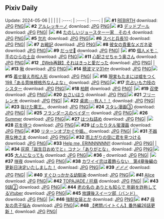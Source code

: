 ## Pixiv Daily
Update: 2024-05-06
|      |      |      |
| :----: | :----: | :----: |
|![](https://pximg.lemonmiaow.xyz/c/240x480/img-master/img/2024/05/04/00/00/22/118402256_p0_master1200.jpg) **#1** [REBIRTH](https://www.pixiv.net/artworks/118402256) download: [JPG](https://pximg.lemonmiaow.xyz/img-original/img/2024/05/04/00/00/22/118402256_p0.jpg) [PNG](https://pximg.lemonmiaow.xyz/img-original/img/2024/05/04/00/00/22/118402256_p0.png)|![](https://pximg.lemonmiaow.xyz/c/240x480/img-master/img/2024/05/04/00/00/28/118402302_p0_master1200.jpg) **#2** [アルレッキーノ](https://www.pixiv.net/artworks/118402302) download: [JPG](https://pximg.lemonmiaow.xyz/img-original/img/2024/05/04/00/00/28/118402302_p0.jpg) [PNG](https://pximg.lemonmiaow.xyz/img-original/img/2024/05/04/00/00/28/118402302_p0.png)|![](https://pximg.lemonmiaow.xyz/c/240x480/img-master/img/2024/05/04/00/21/09/118403407_p0_master1200.jpg) **#3** [デッドプール](https://www.pixiv.net/artworks/118403407) download: [JPG](https://pximg.lemonmiaow.xyz/img-original/img/2024/05/04/00/21/09/118403407_p0.jpg) [PNG](https://pximg.lemonmiaow.xyz/img-original/img/2024/05/04/00/21/09/118403407_p0.png)|
|![](https://pximg.lemonmiaow.xyz/c/240x480/img-master/img/2024/05/04/16/54/05/118421421_p0_master1200.jpg) **#4** [たのしいジョースター一家　その４](https://www.pixiv.net/artworks/118421421) download: [JPG](https://pximg.lemonmiaow.xyz/img-original/img/2024/05/04/16/54/05/118421421_p0.jpg) [PNG](https://pximg.lemonmiaow.xyz/img-original/img/2024/05/04/16/54/05/118421421_p0.png)|![](https://pximg.lemonmiaow.xyz/c/240x480/img-master/img/2024/05/05/00/00/31/118435175_p0_master1200.jpg) **#5** [欠片](https://www.pixiv.net/artworks/118435175) download: [JPG](https://pximg.lemonmiaow.xyz/img-original/img/2024/05/05/00/00/31/118435175_p0.jpg) [PNG](https://pximg.lemonmiaow.xyz/img-original/img/2024/05/05/00/00/31/118435175_p0.png)|![](https://pximg.lemonmiaow.xyz/c/240x480/img-master/img/2024/05/04/00/04/02/118402698_p0_master1200.jpg) **#6** [スペと兵長10](https://www.pixiv.net/artworks/118402698) download: [JPG](https://pximg.lemonmiaow.xyz/img-original/img/2024/05/04/00/04/02/118402698_p0.jpg) [PNG](https://pximg.lemonmiaow.xyz/img-original/img/2024/05/04/00/04/02/118402698_p0.png)|
|![](https://pximg.lemonmiaow.xyz/c/240x480/img-master/img/2024/05/05/00/15/28/118436068_p0_master1200.jpg) **#7** [お戦記](https://www.pixiv.net/artworks/118436068) download: [JPG](https://pximg.lemonmiaow.xyz/img-original/img/2024/05/05/00/15/28/118436068_p0.jpg) [PNG](https://pximg.lemonmiaow.xyz/img-original/img/2024/05/05/00/15/28/118436068_p0.png)|![](https://pximg.lemonmiaow.xyz/c/240x480/img-master/img/2024/05/04/21/30/18/118429557_p0_master1200.jpg) **#8** [彼女の貴重なメガネ姿](https://www.pixiv.net/artworks/118429557) download: [JPG](https://pximg.lemonmiaow.xyz/img-original/img/2024/05/04/21/30/18/118429557_p0.jpg) [PNG](https://pximg.lemonmiaow.xyz/img-original/img/2024/05/04/21/30/18/118429557_p0.png)|![](https://pximg.lemonmiaow.xyz/c/240x480/img-master/img/2024/05/04/18/25/26/118423802_p0_master1200.jpg) **#9** [だっせ💖](https://www.pixiv.net/artworks/118423802) download: [JPG](https://pximg.lemonmiaow.xyz/img-original/img/2024/05/04/18/25/26/118423802_p0.jpg) [PNG](https://pximg.lemonmiaow.xyz/img-original/img/2024/05/04/18/25/26/118423802_p0.png)|
|![](https://pximg.lemonmiaow.xyz/c/240x480/img-master/img/2024/05/04/06/00/12/118409364_p0_master1200.jpg) **#10** [個人メモ：手のひらの土台](https://www.pixiv.net/artworks/118409364) download: [JPG](https://pximg.lemonmiaow.xyz/img-original/img/2024/05/04/06/00/12/118409364_p0.jpg) [PNG](https://pximg.lemonmiaow.xyz/img-original/img/2024/05/04/06/00/12/118409364_p0.png)|![](https://pximg.lemonmiaow.xyz/c/240x480/img-master/img/2024/05/04/00/04/07/118402707_p0_master1200.jpg) **#11** [心配させちゃう奥さん](https://www.pixiv.net/artworks/118402707) download: [JPG](https://pximg.lemonmiaow.xyz/img-original/img/2024/05/04/00/04/07/118402707_p0.jpg) [PNG](https://pximg.lemonmiaow.xyz/img-original/img/2024/05/04/00/04/07/118402707_p0.png)|![](https://pximg.lemonmiaow.xyz/c/240x480/img-master/img/2024/05/04/21/43/49/118430015_p0_master1200.jpg) **#12** [【Web再録】それはきっと愛だった](https://www.pixiv.net/artworks/118430015) download: [JPG](https://pximg.lemonmiaow.xyz/img-original/img/2024/05/04/21/43/49/118430015_p0.jpg) [PNG](https://pximg.lemonmiaow.xyz/img-original/img/2024/05/04/21/43/49/118430015_p0.png)|
|![](https://pximg.lemonmiaow.xyz/c/240x480/img-master/img/2024/05/04/02/39/08/118406810_p0_master1200.jpg) **#13** [啾](https://www.pixiv.net/artworks/118406810) download: [JPG](https://pximg.lemonmiaow.xyz/img-original/img/2024/05/04/02/39/08/118406810_p0.jpg) [PNG](https://pximg.lemonmiaow.xyz/img-original/img/2024/05/04/02/39/08/118406810_p0.png)|![](https://pximg.lemonmiaow.xyz/c/240x480/img-master/img/2024/05/05/21/50/08/118464663_p0_master1200.jpg) **#14** [穂波ママ31🐟](https://www.pixiv.net/artworks/118464663) download: [JPG](https://pximg.lemonmiaow.xyz/img-original/img/2024/05/05/21/50/08/118464663_p0.jpg) [PNG](https://pximg.lemonmiaow.xyz/img-original/img/2024/05/05/21/50/08/118464663_p0.png)|![](https://pximg.lemonmiaow.xyz/c/240x480/img-master/img/2024/05/05/14/53/48/118452120_p0_master1200.jpg) **#15** [着せ替え市松人形](https://www.pixiv.net/artworks/118452120) download: [JPG](https://pximg.lemonmiaow.xyz/img-original/img/2024/05/05/14/53/48/118452120_p0.jpg) [PNG](https://pximg.lemonmiaow.xyz/img-original/img/2024/05/05/14/53/48/118452120_p0.png)|
|![](https://pximg.lemonmiaow.xyz/c/240x480/img-master/img/2024/05/05/18/00/30/118456966_p0_master1200.jpg) **#16** [現実もたまには嘘をつく198「ある意味規格外なんよな」](https://www.pixiv.net/artworks/118456966) download: [JPG](https://pximg.lemonmiaow.xyz/img-original/img/2024/05/05/18/00/30/118456966_p0.jpg) [PNG](https://pximg.lemonmiaow.xyz/img-original/img/2024/05/05/18/00/30/118456966_p0.png)|![](https://pximg.lemonmiaow.xyz/c/240x480/img-master/img/2024/05/05/21/32/01/118464021_p0_master1200.jpg) **#17** [恋占いも力技のシスター](https://www.pixiv.net/artworks/118464021) download: [JPG](https://pximg.lemonmiaow.xyz/img-original/img/2024/05/05/21/32/01/118464021_p0.jpg) [PNG](https://pximg.lemonmiaow.xyz/img-original/img/2024/05/05/21/32/01/118464021_p0.png)|![](https://pximg.lemonmiaow.xyz/c/240x480/img-master/img/2024/05/05/21/11/12/118463246_p0_master1200.jpg) **#18** [柏餅](https://www.pixiv.net/artworks/118463246) download: [JPG](https://pximg.lemonmiaow.xyz/img-original/img/2024/05/05/21/11/12/118463246_p0.jpg) [PNG](https://pximg.lemonmiaow.xyz/img-original/img/2024/05/05/21/11/12/118463246_p0.png)|
|![](https://pximg.lemonmiaow.xyz/c/240x480/img-master/img/2024/05/05/00/00/22/118435121_p0_master1200.jpg) **#19** [召使](https://www.pixiv.net/artworks/118435121) download: [JPG](https://pximg.lemonmiaow.xyz/img-original/img/2024/05/05/00/00/22/118435121_p0.jpg) [PNG](https://pximg.lemonmiaow.xyz/img-original/img/2024/05/05/00/00/22/118435121_p0.png)|![](https://pximg.lemonmiaow.xyz/c/240x480/img-master/img/2024/05/04/21/47/12/118430136_p0_master1200.jpg) **#20** [おさいほう](https://www.pixiv.net/artworks/118430136) download: [JPG](https://pximg.lemonmiaow.xyz/img-original/img/2024/05/04/21/47/12/118430136_p0.jpg) [PNG](https://pximg.lemonmiaow.xyz/img-original/img/2024/05/04/21/47/12/118430136_p0.png)|![](https://pximg.lemonmiaow.xyz/c/240x480/img-master/img/2024/05/04/00/00/42/118402371_p0_master1200.jpg) **#21** [フリーレン☀️](https://www.pixiv.net/artworks/118402371) download: [JPG](https://pximg.lemonmiaow.xyz/img-original/img/2024/05/04/00/00/42/118402371_p0.jpg) [PNG](https://pximg.lemonmiaow.xyz/img-original/img/2024/05/04/00/00/42/118402371_p0.png)|
|![](https://pximg.lemonmiaow.xyz/c/240x480/img-master/img/2024/05/05/12/10/51/118448666_p0_master1200.jpg) **#22** [桌底---有人！！](https://www.pixiv.net/artworks/118448666) download: [JPG](https://pximg.lemonmiaow.xyz/img-original/img/2024/05/05/12/10/51/118448666_p0.jpg) [PNG](https://pximg.lemonmiaow.xyz/img-original/img/2024/05/05/12/10/51/118448666_p0.png)|![](https://pximg.lemonmiaow.xyz/c/240x480/img-master/img/2024/05/04/16/38/28/118408068_p0_master1200.jpg) **#23** [抜けた魔王。](https://www.pixiv.net/artworks/118408068) download: [JPG](https://pximg.lemonmiaow.xyz/img-original/img/2024/05/04/16/38/28/118408068_p0.jpg) [PNG](https://pximg.lemonmiaow.xyz/img-original/img/2024/05/04/16/38/28/118408068_p0.png)|![](https://pximg.lemonmiaow.xyz/c/240x480/img-master/img/2024/05/04/10/00/26/118412915_p0_master1200.jpg) **#24** [スタレ漫画③](https://www.pixiv.net/artworks/118412915) download: [JPG](https://pximg.lemonmiaow.xyz/img-original/img/2024/05/04/10/00/26/118412915_p0.jpg) [PNG](https://pximg.lemonmiaow.xyz/img-original/img/2024/05/04/10/00/26/118412915_p0.png)|
|![](https://pximg.lemonmiaow.xyz/c/240x480/img-master/img/2024/05/04/01/31/25/118405455_p0_master1200.jpg) **#25** [フランダースのベイダー](https://www.pixiv.net/artworks/118405455) download: [JPG](https://pximg.lemonmiaow.xyz/img-original/img/2024/05/04/01/31/25/118405455_p0.jpg) [PNG](https://pximg.lemonmiaow.xyz/img-original/img/2024/05/04/01/31/25/118405455_p0.png)|![](https://pximg.lemonmiaow.xyz/c/240x480/img-master/img/2024/05/05/03/47/15/118438434_p0_master1200.jpg) **#26** [Summer](https://www.pixiv.net/artworks/118438434) download: [JPG](https://pximg.lemonmiaow.xyz/img-original/img/2024/05/05/03/47/15/118438434_p0.jpg) [PNG](https://pximg.lemonmiaow.xyz/img-original/img/2024/05/05/03/47/15/118438434_p0.png)|![](https://pximg.lemonmiaow.xyz/c/240x480/img-master/img/2024/05/04/00/02/32/118402607_p0_master1200.jpg) **#27** [はつね詰め](https://www.pixiv.net/artworks/118402607) download: [JPG](https://pximg.lemonmiaow.xyz/img-original/img/2024/05/04/00/02/32/118402607_p0.jpg) [PNG](https://pximg.lemonmiaow.xyz/img-original/img/2024/05/04/00/02/32/118402607_p0.png)|
|![](https://pximg.lemonmiaow.xyz/c/240x480/img-master/img/2024/05/04/21/40/05/118429901_p0_master1200.jpg) **#28** [花を待つ](https://www.pixiv.net/artworks/118429901) download: [JPG](https://pximg.lemonmiaow.xyz/img-original/img/2024/05/04/21/40/05/118429901_p0.jpg) [PNG](https://pximg.lemonmiaow.xyz/img-original/img/2024/05/04/21/40/05/118429901_p0.png)|![](https://pximg.lemonmiaow.xyz/c/240x480/img-master/img/2024/05/04/20/17/27/118427081_p0_master1200.jpg) **#29** [ばったりタル蛍漫画](https://www.pixiv.net/artworks/118427081) download: [JPG](https://pximg.lemonmiaow.xyz/img-original/img/2024/05/04/20/17/27/118427081_p0.jpg) [PNG](https://pximg.lemonmiaow.xyz/img-original/img/2024/05/04/20/17/27/118427081_p0.png)|![](https://pximg.lemonmiaow.xyz/c/240x480/img-master/img/2024/05/04/15/54/08/118419548_p0_master1200.jpg) **#30** [リターンオブかぐや姫。](https://www.pixiv.net/artworks/118419548) download: [JPG](https://pximg.lemonmiaow.xyz/img-original/img/2024/05/04/15/54/08/118419548_p0.jpg) [PNG](https://pximg.lemonmiaow.xyz/img-original/img/2024/05/04/15/54/08/118419548_p0.png)|
|![](https://pximg.lemonmiaow.xyz/c/240x480/img-master/img/2024/05/04/16/35/10/118421036_p0_master1200.jpg) **#31** [不器用な神さま](https://www.pixiv.net/artworks/118421036) download: [JPG](https://pximg.lemonmiaow.xyz/img-original/img/2024/05/04/16/35/10/118421036_p0.jpg) [PNG](https://pximg.lemonmiaow.xyz/img-original/img/2024/05/04/16/35/10/118421036_p0.png)|![](https://pximg.lemonmiaow.xyz/c/240x480/img-master/img/2024/05/04/22/32/27/118431843_p0_master1200.jpg) **#32** [雨上がりの空に君を見つける](https://www.pixiv.net/artworks/118431843) download: [JPG](https://pximg.lemonmiaow.xyz/img-original/img/2024/05/04/22/32/27/118431843_p0.jpg) [PNG](https://pximg.lemonmiaow.xyz/img-original/img/2024/05/04/22/32/27/118431843_p0.png)|![](https://pximg.lemonmiaow.xyz/c/240x480/img-master/img/2024/05/05/18/27/12/118457726_p0_master1200.jpg) **#33** [Help me, ERINNNNNN!!](https://www.pixiv.net/artworks/118457726) download: [JPG](https://pximg.lemonmiaow.xyz/img-original/img/2024/05/05/18/27/12/118457726_p0.jpg) [PNG](https://pximg.lemonmiaow.xyz/img-original/img/2024/05/05/18/27/12/118457726_p0.png)|
|![](https://pximg.lemonmiaow.xyz/c/240x480/img-master/img/2024/05/04/12/00/26/118415301_p0_master1200.jpg) **#34** [灰原「誕生日おめでと」コナン「ありがとな」](https://www.pixiv.net/artworks/118415301) download: [JPG](https://pximg.lemonmiaow.xyz/img-original/img/2024/05/04/12/00/26/118415301_p0.jpg) [PNG](https://pximg.lemonmiaow.xyz/img-original/img/2024/05/04/12/00/26/118415301_p0.png)|![](https://pximg.lemonmiaow.xyz/c/240x480/img-master/img/2024/05/05/00/00/07/118435020_p0_master1200.jpg) **#35** [大人になっても](https://www.pixiv.net/artworks/118435020) download: [JPG](https://pximg.lemonmiaow.xyz/img-original/img/2024/05/05/00/00/07/118435020_p0.jpg) [PNG](https://pximg.lemonmiaow.xyz/img-original/img/2024/05/05/00/00/07/118435020_p0.png)|![](https://pximg.lemonmiaow.xyz/c/240x480/img-master/img/2024/05/05/00/00/20/118435106_p0_master1200.jpg) **#36** [-](https://www.pixiv.net/artworks/118435106) download: [JPG](https://pximg.lemonmiaow.xyz/img-original/img/2024/05/05/00/00/20/118435106_p0.jpg) [PNG](https://pximg.lemonmiaow.xyz/img-original/img/2024/05/05/00/00/20/118435106_p0.png)|
|![](https://pximg.lemonmiaow.xyz/c/240x480/img-master/img/2024/05/04/00/00/27/118402286_p0_master1200.jpg) **#37** [咲夜](https://www.pixiv.net/artworks/118402286) download: [JPG](https://pximg.lemonmiaow.xyz/img-original/img/2024/05/04/00/00/27/118402286_p0.jpg) [PNG](https://pximg.lemonmiaow.xyz/img-original/img/2024/05/04/00/00/27/118402286_p0.png)|![](https://pximg.lemonmiaow.xyz/c/240x480/img-master/img/2024/05/04/12/25/58/118415888_p0_master1200.jpg) **#38** [カワイイ恋は着飾らない　第4章後編の更新日決定いたしました！](https://www.pixiv.net/artworks/118415888) download: [JPG](https://pximg.lemonmiaow.xyz/img-original/img/2024/05/04/12/25/58/118415888_p0.jpg) [PNG](https://pximg.lemonmiaow.xyz/img-original/img/2024/05/04/12/25/58/118415888_p0.png)|![](https://pximg.lemonmiaow.xyz/c/240x480/img-master/img/2024/05/05/00/00/32/118435178_p0_master1200.jpg) **#39** [🩹🩹🩹](https://www.pixiv.net/artworks/118435178) download: [JPG](https://pximg.lemonmiaow.xyz/img-original/img/2024/05/05/00/00/32/118435178_p0.jpg) [PNG](https://pximg.lemonmiaow.xyz/img-original/img/2024/05/05/00/00/32/118435178_p0.png)|
|![](https://pximg.lemonmiaow.xyz/c/240x480/img-master/img/2024/05/04/00/09/43/118402984_p0_master1200.jpg) **#40** [すぐひっかかる幼馴染](https://www.pixiv.net/artworks/118402984) download: [JPG](https://pximg.lemonmiaow.xyz/img-original/img/2024/05/04/00/09/43/118402984_p0.jpg) [PNG](https://pximg.lemonmiaow.xyz/img-original/img/2024/05/04/00/09/43/118402984_p0.png)|![](https://pximg.lemonmiaow.xyz/c/240x480/img-master/img/2024/05/04/20/03/02/118426666_p0_master1200.jpg) **#41** [Alice](https://www.pixiv.net/artworks/118426666) download: [JPG](https://pximg.lemonmiaow.xyz/img-original/img/2024/05/04/20/03/02/118426666_p0.jpg) [PNG](https://pximg.lemonmiaow.xyz/img-original/img/2024/05/04/20/03/02/118426666_p0.png)|![](https://pximg.lemonmiaow.xyz/c/240x480/img-master/img/2024/05/05/00/22/48/118436335_p0_master1200.jpg) **#42** [TOPAJADE / 托翡](https://www.pixiv.net/artworks/118436335) download: [JPG](https://pximg.lemonmiaow.xyz/img-original/img/2024/05/05/00/22/48/118436335_p0.jpg) [PNG](https://pximg.lemonmiaow.xyz/img-original/img/2024/05/05/00/22/48/118436335_p0.png)|
|![](https://pximg.lemonmiaow.xyz/c/240x480/img-master/img/2024/05/04/20/00/22/118426555_p0_master1200.jpg) **#43** [9話②](https://www.pixiv.net/artworks/118426555) download: [JPG](https://pximg.lemonmiaow.xyz/img-original/img/2024/05/04/20/00/22/118426555_p0.jpg) [PNG](https://pximg.lemonmiaow.xyz/img-original/img/2024/05/04/20/00/22/118426555_p0.png)|![](https://pximg.lemonmiaow.xyz/c/240x480/img-master/img/2024/05/04/21/06/36/118428785_p0_master1200.jpg) **#44** [老の名の ありとも知らで 年齢を詐称してるVtuber](https://www.pixiv.net/artworks/118428785) download: [JPG](https://pximg.lemonmiaow.xyz/img-original/img/2024/05/04/21/06/36/118428785_p0.jpg) [PNG](https://pximg.lemonmiaow.xyz/img-original/img/2024/05/04/21/06/36/118428785_p0.png)|![](https://pximg.lemonmiaow.xyz/c/240x480/img-master/img/2024/05/04/11/55/45/118415123_p0_master1200.jpg) **#45** [放課後スイーツ部（バンド）](https://www.pixiv.net/artworks/118415123) download: [JPG](https://pximg.lemonmiaow.xyz/img-original/img/2024/05/04/11/55/45/118415123_p0.jpg) [PNG](https://pximg.lemonmiaow.xyz/img-original/img/2024/05/04/11/55/45/118415123_p0.png)|
|![](https://pximg.lemonmiaow.xyz/c/240x480/img-master/img/2024/05/04/09/05/08/118403170_p0_master1200.jpg) **#46** [強制女装とか](https://www.pixiv.net/artworks/118403170) download: [JPG](https://pximg.lemonmiaow.xyz/img-original/img/2024/05/04/09/05/08/118403170_p0.jpg) [PNG](https://pximg.lemonmiaow.xyz/img-original/img/2024/05/04/09/05/08/118403170_p0.png)|![](https://pximg.lemonmiaow.xyz/c/240x480/img-master/img/2024/05/05/00/08/43/118435795_p0_master1200.jpg) **#47** [母友の息子悩み](https://www.pixiv.net/artworks/118435795) download: [JPG](https://pximg.lemonmiaow.xyz/img-original/img/2024/05/05/00/08/43/118435795_p0.jpg) [PNG](https://pximg.lemonmiaow.xyz/img-original/img/2024/05/05/00/08/43/118435795_p0.png)|![](https://pximg.lemonmiaow.xyz/c/240x480/img-master/img/2024/05/05/12/00/14/118448347_p0_master1200.jpg) **#48** [【拷問バイトくん】番外編26話更新！](https://www.pixiv.net/artworks/118448347) download: [JPG](https://pximg.lemonmiaow.xyz/img-original/img/2024/05/05/12/00/14/118448347_p0.jpg) [PNG](https://pximg.lemonmiaow.xyz/img-original/img/2024/05/05/12/00/14/118448347_p0.png)|

